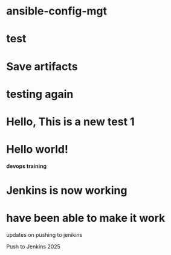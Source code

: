 # ansible-config-mgt

# test
# Save artifacts
# testing again

# Hello, This is a new test 1
# Hello world!

**devops training**

# Jenkins is now working 
# have been able to make it work

updates on pushing to jenikins

Push to Jenkins 2025